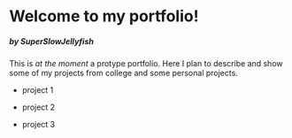 # Welcome to my portfolio!
##### by SuperSlowJellyfish

This is *at the moment* a protype portfolio.
Here I plan to describe and show some of my projects from college
and some personal projects.

- project 1

- project 2

- project 3
